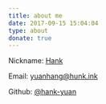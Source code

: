 ```yaml
---
title: about me 
date: 2017-09-15 15:04:04
type: about
donate: true
---
```

<i class="fa fa-user"></i> Nickname: [Hank](https://blog.hunk.ink "hank's blog")

<i class="fa fa-envelope"></i> Email: [yuanhang@hunk.ink](mailto:yuanhang@hunk.ink "email")

<i class="fa fa-github"></i> Github: [@hank-yuan](https://github.com/hank-yuan "github")